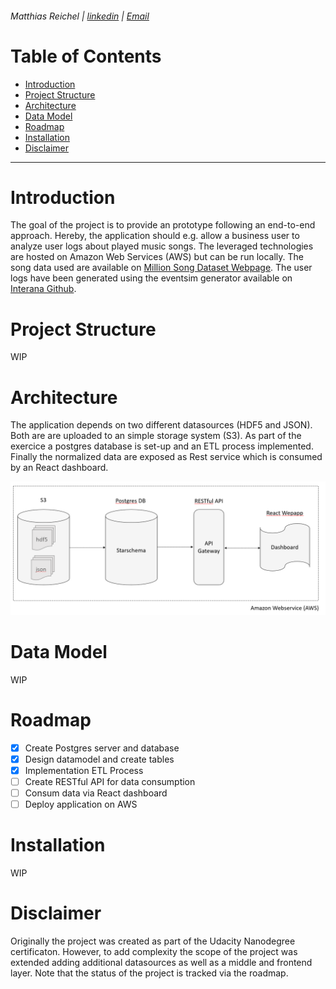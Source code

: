 ###### Matthias Reichel |	[linkedin](https://www.linkedin.com/in/matthiasreichel/) | [Email](mailto:Matthias.K.Reichel@gmail.com)


# Table of Contents

- [Introduction](#introduction)
- [Project Structure](#project-structure)
- [Architecture](#architecture)
- [Data Model](#data-model)
- [Roadmap](#roadmap)
- [Installation](#installation)
- [Disclaimer](#disclaimer)

___

# Introduction

The goal of the project is to provide an prototype following an end-to-end approach. Hereby, the application
should e.g. allow a business user to analyze user logs about played music songs. The leveraged technologies are hosted 
on Amazon Web Services (AWS) but can be run locally. The song data used are available on 
<a href="http://millionsongdataset.com/pages/getting-dataset/" target="_blank">Million Song Dataset Webpage</a>. 
The user logs have been generated using the eventsim generator available on <a href="https://github.com/Interana/eventsim" target="_blank">Interana Github</a>.  

# Project Structure

WIP

# Architecture

The application depends on two different datasources (HDF5 and JSON). Both are are uploaded to an simple storage system (S3). As part of the exercice a postgres
database is set-up and an ETL process implemented. Finally the normalized data are exposed as Rest service which is consumed by an React dashboard.

![alt Image not available](https://raw.githubusercontent.com/MatthiasReichel/Data-Modeling-Postgres/master/img/Architecture.PNG)

# Data Model

WIP


# Roadmap

- [x] Create Postgres server and database
- [x] Design datamodel and create tables
- [x] Implementation ETL Process
- [ ] Create RESTful API for data consumption
- [ ] Consum data via React dashboard
- [ ] Deploy application on AWS

# Installation

WIP

# Disclaimer

Originally the project was created as part of the Udacity Nanodegree certificaton. However, to add complexity the scope
of the project was extended adding additional datasources as well as a middle and frontend layer.
Note that the status of the project is tracked via the roadmap.